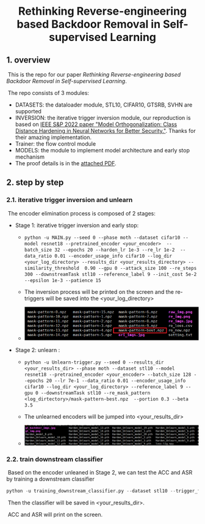 # <center>Rethinking Reverse-engineering based Backdoor Removal in Self-supervised Learning</center>

## 1. overview

​		This is the repo for our paper *Rethinking Reverse-engineering based Backdoor Removal in Self-supervised Learning*.

​		The repo consists of 3 modules:

- DATASETS: the dataloader module,  STL10, CIFAR10, GTSRB, SVHN are supported
- INVERSION: the iterative trigger inversion module, our reproduction is based on  [IEEE S&P 2022 paper "Model Orthogonalization: Class Distance Hardening in Neural Networks for Better Security."](https://github.com/Gwinhen/MOTH).  Thanks for their amazing implementation.
- Trainer: the flow control module
- MODELS: the module to implement model architecture and early stop mechanism
- The proof details is in the [attached PDF](./proof_details.pdf).

## 2. step by step

### 2.1. iterative trigger inversion and unlearn 

​		The encoder elimination process is composed of 2 stages:

- Stage 1:  iterative trigger inversion and early stop:

  - ```
    python -u MAIN.py --seed 0 --phase moth --dataset cifar10 --model resnet18 --pretrained_encoder <your_encoder>  --batch_size 32 --epochs 20 --harden_lr 1e-3 --re_lr 1e-2  --data_ratio 0.01 --encoder_usage_info cifar10 --log_dir <your_log_directory> --results_dir <your_results_directory> --similarity_threshold  0.90 --gpu 0 --attack_size 100 --re_steps 300 --downstreamTask stl10 --reference_label 9 --init_cost 5e-2 --epsilon 1e-3 --patience 15
    ```

  - The inversion process will be printed on the screen and the re-triggers will be saved into the <your\_log\_directory>

  - ![image-20230523110652070](images%20in%20text/image-20230523110652070.png)

- Stage 2:  unlearn :

  - ```
    python -u Unlearn-trigger.py --seed 0 --results_dir <your_results_dir> --phase moth --dataset stl10 --model resnet18 --pretrained_encoder <your_encoder> --batch_size 128 --epochs 20 --lr 7e-1 --data_ratio 0.01 --encoder_usage_info cifar10 --log_dir <your_log_directory> --reference_label 9 --gpu 0 --downstreamTask stl10 --re_mask_pattern <log_dirtectory>/mask-pattern-best.npz  --portion 0.3 --beta 3.5
    ```

  - The unlearned encoders will be jumped into <your\_results\_dir>

  - ![image-20230523111230495](images%20in%20text/image-20230523111230495.png)



### 2.2. train downstream classifier

​		Based on the encoder unleaned in Stage 2, we can test the ACC and ASR by training a downstream classifier

```python
python -u training_downstream_classifier.py --dataset stl10 --trigger_file <injected_trigger> --encoder <dir>/Harden_Unlearn_model_20.pth --reference_label 9 --gpu 1 --nn_epochs 100 --batch_size 512  --encoder_usage_info cifar10 --results_dir <your_results_dir>
```

​		Then the classifier will be saved in \<your_results_dir\>.

​		ACC and ASR will print on the screen.



